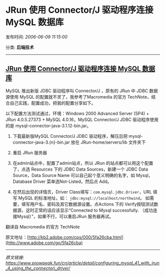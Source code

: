 # JRun 使用 Connector/J 驱动程序连接 MySQL 数据库

发布时间: *2006-06-09 11:15:00*

分类: __后端技术__

---------

## [JRun 使用 Connector/J 驱动程序连接 MySQL 数据库](/cn/article/detail/configuring_mysql_41_with_jrun_4_using_the_connectorj_driver/)

MySQL 推出新版 JDBC 驱动程序叫 Connector/J ，原有的 JRun 中 JDBC 数据源使用 MySQL 的配置就不灵了，我参考了Macromedia 的官方 TechNote，结合自己实践，配置成功，把我的配置分享如下。

以下配置方法测试通过，环境：Windows 2000 Advanced Server (SP4) + JRun 4.0.5.27373 + MySQL 4.0.16，MySQL Connector/J JDBC 驱动程序使用的是 mysql-connector-java-3.1.12-bin.jar。

1. 下载最新版MySQL Connector/J JDBC 驱动程序，解压后把 mysql-connector-java-3.{n}-bin.jar 放在 JRun-home/servers/lib 文件夹下

2. 重启 JRun 服务器

3. 在admin站点中，配置了admin站点，所以 JRun 的站点都可以用这个配置了，点选 Resources 下的 JDBC Data Sources，新建一个 JDBC Data Source，Data Source Name 可以自己起个意义明确的名字，如 Mysql，Database Driver 菜单选Not-Listed，然后点 Add。

4. 在然后出现的详情页，Driver Class填写：`com.mysql.jdbc.Driver`，URL 填写 MySQL 的标准地址，如：
`jdbc:mysql://localhost/northwind`。
如需要，填写用户名、密码及其它数据源设置。点Actions 下的 Verify按钮测试数据源，这时正常的话应该显示“Connected to Mysql successfully. （成功连接Mysql）”，如果不行，可以重启JRun 服务器再试。

翻译自 Macromedia 的官方 TechNote

原文地址：[http://kb2.adobe.com/cps/000/5fa26cba.html](http://www.adobe.com/go/5fa26cba)


---
*原文链接: https://www.snowpeak.fun/cn/article/detail/configuring_mysql_41_with_jrun_4_using_the_connectorj_driver/*
